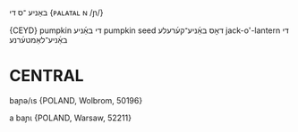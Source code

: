 באַניע
־ס
די
{ᴘᴀʟᴀᴛᴀʟ ɴ /ɲ/}

{CEYD}
pumpkin די באַ֜ניע
pumpkin seed דאָס באַ֜ניע־קע֜רעלע
jack-o'-lantern די באַ֜ניע־לאַמטע֜רנע

CENTRAL
========

baɲə/ɩs {POLAND, Wolbrom, 50196}

a baɲɩ {POLAND, Warsaw, 52211}
